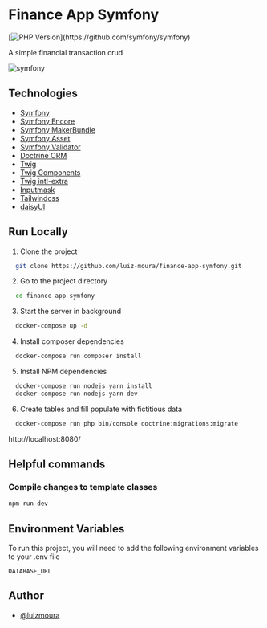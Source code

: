 # Finance App Symfony
[![PHP Version](https://img.shields.io/packagist/php-v/symfony/symfony?)](https://github.com/symfony/symfony)

A simple financial transaction crud

![symfony](https://user-images.githubusercontent.com/57726726/168887452-c54118e2-e3c9-42ef-be5e-19ef3faa45f8.gif)

## Technologies
 - [Symfony](https://symfony.com)
 - [Symfony Encore](https://symfony.com/doc/current/frontend/encore/installation.html)
 - [Symfony MakerBundle](https://symfony.com/bundles/SymfonyMakerBundle/current/index.html)
 - [Symfony Asset](https://symfony.com/doc/current/components/asset.html)
 - [Symfony Validator](https://symfony.com/doc/current/validation.html)
 - [Doctrine ORM](https://packagist.org/packages/symfony/orm-pack)
 - [Twig](https://twig.symfony.com)
 - [Twig Components](https://github.com/symfony/ux-twig-component)
 - [Twig intl-extra](https://packagist.org/packages/twig/intl-extra)
 - [Inputmask](https://www.npmjs.com/package//inputmask)
 - [Tailwindcss](https://tailwindcss.com)
 - [daisyUI](https://daisyui.com)

## Run Locally

1. Clone the project
```bash
  git clone https://github.com/luiz-moura/finance-app-symfony.git
```

2. Go to the project directory
```bash
  cd finance-app-symfony
```

3. Start the server in background
```bash
  docker-compose up -d
```

4. Install composer dependencies
```bash
  docker-compose run composer install
```

5. Install NPM dependencies
```bash
  docker-compose run nodejs yarn install
  docker-compose run nodejs yarn dev
```

6. Create tables and fill populate with fictitious data
```bash
  docker-compose run php bin/console doctrine:migrations:migrate
```

http://localhost:8080/

## Helpful commands

### Compile changes to template classes
```bash
npm run dev
``````

## Environment Variables

To run this project, you will need to add the following environment variables to your .env file

`DATABASE_URL`

## Author

- [@luizmoura](https://www.github.com/luiz-moura)
